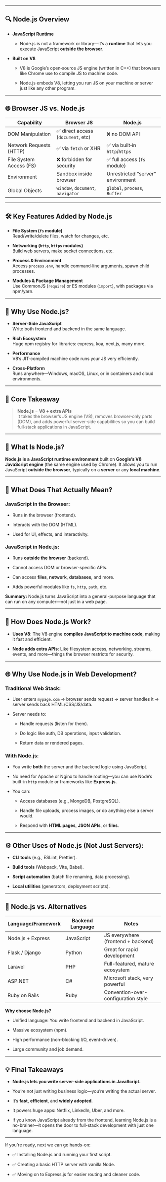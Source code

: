 

---

## 🔍 Node.js Overview

- **JavaScript Runtime**
    
    - Node.js is not a framework or library—it’s a **runtime** that lets you execute JavaScript **outside the browser**.
        
- **Built on V8**
    
    - V8 is Google’s open‑source JS engine (written in C++) that browsers like Chrome use to compile JS to machine code.
        
    - Node.js embeds V8, letting you run JS on your machine or server just like any other program.
        

---

## 🌐 Browser JS vs. Node.js

|Capability|Browser JS|Node.js|
|---|---|---|
|DOM Manipulation|✅ direct access (`document`, etc)|❌ no DOM API|
|Network Requests (HTTP)|✅ via `fetch` or XHR|✅ via built‑in `http`/`https`|
|File System Access (FS)|❌ forbidden for security|✅ full access (`fs` module)|
|Environment|Sandbox inside browser|Unrestricted “server” environment|
|Global Objects|`window`, `document`, `navigator`|`global`, `process`, `Buffer`|

---

## 🛠️ Key Features Added by Node.js

- **File System (`fs` module)**  
    Read/write/delete files, watch for changes, etc.
    
- **Networking (`http`, `https` modules)**  
    Build web servers, make socket connections, etc.
    
- **Process & Environment**  
    Access `process.env`, handle command‑line arguments, spawn child processes.
    
- **Modules & Package Management**  
    Use CommonJS (`require`) or ES modules (`import`), with packages via npm/yarn.
    

---

## 🚀 Why Use Node.js?

- **Server‑Side JavaScript**  
    Write both frontend and backend in the same language.
    
- **Rich Ecosystem**  
    Huge npm registry for libraries: express, koa, next.js, many more.
    
- **Performance**  
    V8’s JIT‑compiled machine code runs your JS very efficiently.
    
- **Cross‑Platform**  
    Runs anywhere—Windows, macOS, Linux, or in containers and cloud environments.
    

---

## 🧠 Core Takeaway

> **Node.js** = **V8 + extra APIs**  
> It takes the browser’s JS engine (V8), removes browser‑only parts (DOM), and adds powerful server‑side capabilities so you can build full‑stack applications in JavaScript.

---

## 🚀 What Is Node.js?

**Node.js is a JavaScript runtime environment** built on **Google’s V8 JavaScript engine** (the same engine used by Chrome). It allows you to run JavaScript **outside the browser**, typically on a **server** or any **local machine**.

---

## 🧠 What Does That Actually Mean?

### JavaScript in the Browser:

- Runs in the browser (frontend).
    
- Interacts with the DOM (HTML).
    
- Used for UI, effects, and interactivity.
    

### JavaScript in Node.js:

- Runs **outside the browser** (backend).
    
- Cannot access DOM or browser-specific APIs.
    
- Can access **files**, **network**, **databases**, and more.
    
- Adds powerful modules like `fs`, `http`, `path`, etc.
    

**Summary:** Node.js turns JavaScript into a general-purpose language that can run on any computer—not just in a web page.

---

## 🔧 How Does Node.js Work?

- **Uses V8**: The V8 engine **compiles JavaScript to machine code**, making it fast and efficient.
    
- **Node adds extra APIs**: Like filesystem access, networking, streams, events, and more—things the browser restricts for security.
    

---

## 🌐 Why Use Node.js in Web Development?

### Traditional Web Stack:

- User enters `mypage.com` → browser sends request → server handles it → server sends back HTML/CSS/JS/data.
    
- Server needs to:
    
    - Handle requests (listen for them).
        
    - Do logic like auth, DB operations, input validation.
        
    - Return data or rendered pages.
        

### With Node.js:

- You write **both** the server and the backend logic using JavaScript.
    
- No need for Apache or Nginx to handle routing—you can use Node’s built-in `http` module or frameworks like **Express.js**.
    
- You can:
    
    - Access databases (e.g., MongoDB, PostgreSQL).
        
    - Handle file uploads, process images, or do anything else a server would.
        
    - Respond with **HTML pages**, **JSON APIs**, or **files**.
        

---

## ⚙️ Other Uses of Node.js (Not Just Servers):

- **CLI tools** (e.g., ESLint, Prettier).
    
- **Build tools** (Webpack, Vite, Babel).
    
- **Script automation** (batch file renaming, data processing).
    
- **Local utilities** (generators, deployment scripts).
    

---

## 🥊 Node.js vs. Alternatives

|Language/Framework|Backend Language|Notes|
|---|---|---|
|Node.js + Express|JavaScript|JS everywhere (frontend + backend)|
|Flask / Django|Python|Great for rapid development|
|Laravel|PHP|Full-featured, mature ecosystem|
|ASP.NET|C#|Microsoft stack, very powerful|
|Ruby on Rails|Ruby|Convention-over-configuration style|

**Why choose Node.js?**

- Unified language: You write frontend and backend in JavaScript.
    
- Massive ecosystem (npm).
    
- High performance (non-blocking I/O, event-driven).
    
- Large community and job demand.
    

---

## 💡 Final Takeaways

- **Node.js lets you write server-side applications in JavaScript.**
    
- You’re not just writing business logic—you’re writing the actual server.
    
- It’s **fast**, **efficient**, and **widely adopted**.
    
- It powers huge apps: Netflix, LinkedIn, Uber, and more.
    
- If you know JavaScript already from the frontend, learning Node.js is a no-brainer—it opens the door to full-stack development with just one language.
    

---

If you're ready, next we can go hands-on:

- ✅ Installing Node.js and running your first script.
    
- ✅ Creating a basic HTTP server with vanilla Node.
    
- ✅ Moving on to Express.js for easier routing and cleaner code.
    

